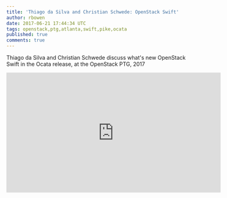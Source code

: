 ```yaml
---
title: 'Thiago da Silva and Christian Schwede: OpenStack Swift'
author: rbowen
date: 2017-06-21 17:44:34 UTC
tags: openstack,ptg,atlanta,swift,pike,ocata
published: true
comments: true
---
```


Thiago da Silva and Christian Schwede discuss what's new OpenStack Swift in the Ocata release, at the OpenStack PTG, 2017


<iframe width="560" height="315" src="https://www.youtube.com/embed/pQmslwcB8lE?list=PLOuHvpVx7kYksG0NFaCaQsSkrUlj3Oq4S" frameborder="0" allowfullscreen></iframe>
